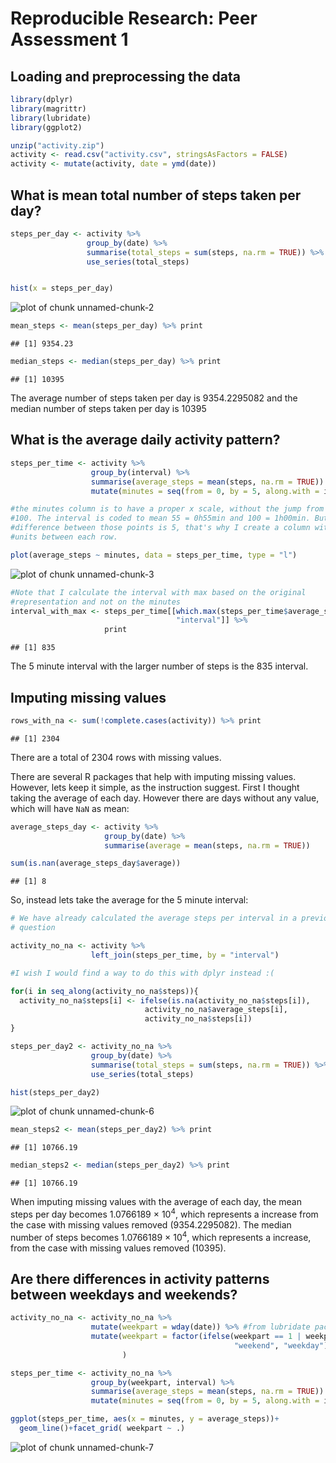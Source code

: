 Reproducible Research: Peer Assessment 1
====



## Loading and preprocessing the data

```r
library(dplyr)
library(magrittr)
library(lubridate)
library(ggplot2)

unzip("activity.zip")
activity <- read.csv("activity.csv", stringsAsFactors = FALSE)
activity <- mutate(activity, date = ymd(date))
```



## What is mean total number of steps taken per day?



```r
steps_per_day <- activity %>% 
                 group_by(date) %>%
                 summarise(total_steps = sum(steps, na.rm = TRUE)) %>%
                 use_series(total_steps)


hist(x = steps_per_day)
```

![plot of chunk unnamed-chunk-2](figure/unnamed-chunk-2-1.png) 

```r
mean_steps <- mean(steps_per_day) %>% print
```

```
## [1] 9354.23
```

```r
median_steps <- median(steps_per_day) %>% print
```

```
## [1] 10395
```

The average number of steps taken per day is 9354.2295082 and the median number of steps taken per day is 10395

## What is the average daily activity pattern?



```r
steps_per_time <- activity %>%
                  group_by(interval) %>%
                  summarise(average_steps = mean(steps, na.rm = TRUE)) %>%
                  mutate(minutes = seq(from = 0, by = 5, along.with = interval))

#the minutes column is to have a proper x scale, without the jump from 55 to
#100. The interval is coded to mean 55 = 0h55min and 100 = 1h00min. But the
#difference between those points is 5, that's why I create a column with just 5
#units between each row.

plot(average_steps ~ minutes, data = steps_per_time, type = "l")
```

![plot of chunk unnamed-chunk-3](figure/unnamed-chunk-3-1.png) 

```r
#Note that I calculate the interval with max based on the original
#representation and not on the minutes
interval_with_max <- steps_per_time[[which.max(steps_per_time$average_steps), 
                                     "interval"]] %>%
                     print
```

```
## [1] 835
```

The 5 minute interval with the larger number of steps is the 835 interval.

## Imputing missing values

```r
rows_with_na <- sum(!complete.cases(activity)) %>% print
```

```
## [1] 2304
```

There are a total of 2304 rows with missing values.

There are several R packages that help with imputing missing values. However, lets keep it simple, as the instruction suggest.
First I thought taking the average of each day. However there are days without any value, which will have `NaN` as mean:




```r
average_steps_day <- activity %>%
                     group_by(date) %>%
                     summarise(average = mean(steps, na.rm = TRUE))

sum(is.nan(average_steps_day$average))
```

```
## [1] 8
```

So, instead lets take the average for the 5 minute interval:


```r
# We have already calculated the average steps per interval in a previous
# question

activity_no_na <- activity %>%
                  left_join(steps_per_time, by = "interval") 

#I wish I would find a way to do this with dplyr instead :(

for(i in seq_along(activity_no_na$steps)){
  activity_no_na$steps[i] <- ifelse(is.na(activity_no_na$steps[i]), 
                              activity_no_na$average_steps[i], 
                              activity_no_na$steps[i])
}

steps_per_day2 <- activity_no_na %>% 
                  group_by(date) %>%
                  summarise(total_steps = sum(steps, na.rm = TRUE)) %>%
                  use_series(total_steps)

hist(steps_per_day2)
```

![plot of chunk unnamed-chunk-6](figure/unnamed-chunk-6-1.png) 

```r
mean_steps2 <- mean(steps_per_day2) %>% print
```

```
## [1] 10766.19
```

```r
median_steps2 <- median(steps_per_day2) %>% print
```

```
## [1] 10766.19
```

When imputing missing values with the average of each day, the mean steps per day becomes 1.0766189 &times; 10<sup>4</sup>, which represents a increase from the case with missing values removed (9354.2295082). The median number of steps becomes 1.0766189 &times; 10<sup>4</sup>, which represents a increase, from the case with missing values removed (10395).



## Are there differences in activity patterns between weekdays and weekends?


```r
activity_no_na <- activity_no_na %>%
                  mutate(weekpart = wday(date)) %>% #from lubridate package, returns a number
                  mutate(weekpart = factor(ifelse(weekpart == 1 | weekpart == 7, 
                                                  "weekend", "weekday"))
                         )

steps_per_time <- activity_no_na %>%
                  group_by(weekpart, interval) %>%
                  summarise(average_steps = mean(steps, na.rm = TRUE)) %>%
                  mutate(minutes = seq(from = 0, by = 5, along.with = interval))

ggplot(steps_per_time, aes(x = minutes, y = average_steps))+
  geom_line()+facet_grid( weekpart ~ .)
```

![plot of chunk unnamed-chunk-7](figure/unnamed-chunk-7-1.png) 


